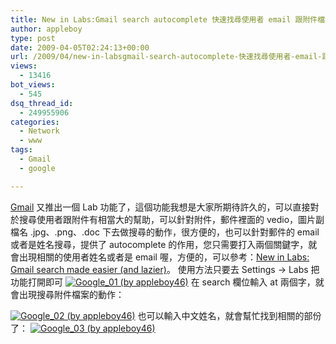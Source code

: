 ```yaml
---
title: New in Labs:Gmail search autocomplete 快速找尋使用者 email 跟附件檔案
author: appleboy
type: post
date: 2009-04-05T02:24:13+00:00
url: /2009/04/new-in-labsgmail-search-autocomplete-快速找尋使用者-email-跟附件檔案/
views:
  - 13416
bot_views:
  - 545
dsq_thread_id:
  - 249955906
categories:
  - Network
  - www
tags:
  - Gmail
  - google

---
```

[Gmail][1] 又推出一個 Lab 功能了，這個功能我想是大家所期待許久的，可以直接對於搜尋使用者跟附件有相當大的幫助，可以針對附件，郵件裡面的 vedio，圖片副檔名 .jpg、.png、.doc 下去做搜尋的動作，很方便的，也可以針對郵件的 email 或者是姓名搜尋，提供了 autocomplete 的作用，您只需要打入兩個關鍵字，就會出現相關的使用者姓名或者是 email 喔，方便的，可以參考：[New in Labs: Gmail search made easier (and lazier)][2]。 使用方法只要去 Settings -> Labs 把功能打開即可 [<img src="https://i0.wp.com/farm4.static.flickr.com/3563/3412750067_b42eebd56b.jpg?resize=500%2C81&#038;ssl=1" title="Google_01 (by appleboy46)" alt="Google_01 (by appleboy46)" data-recalc-dims="1" />][3] <!--more--> 在 search 欄位輸入 at 兩個字，就會出現搜尋附件檔案的動作： 

[<img src="https://i1.wp.com/farm4.static.flickr.com/3598/3413560428_6abedc9da6.jpg?resize=500%2C128&#038;ssl=1" title="Google_02 (by appleboy46)" alt="Google_02 (by appleboy46)" data-recalc-dims="1" />][4] 也可以輸入中文姓名，就會幫忙找到相關的部份了： [<img src="https://i1.wp.com/farm4.static.flickr.com/3612/3413566832_509a7a7cf0.jpg?resize=500%2C111&#038;ssl=1" title="Google_03 (by appleboy46)" alt="Google_03 (by appleboy46)" data-recalc-dims="1" />][5]

 [1]: http://mail.google.com/
 [2]: http://gmailblog.blogspot.com/2009/04/new-in-labs-gmail-search-made-easier.html
 [3]: https://www.flickr.com/photos/appleboy/3412750067/ "Google_01 (by appleboy46)"
 [4]: https://www.flickr.com/photos/appleboy/3413560428/ "Google_02 (by appleboy46)"
 [5]: https://www.flickr.com/photos/appleboy/3413566832/ "Google_03 (by appleboy46)"